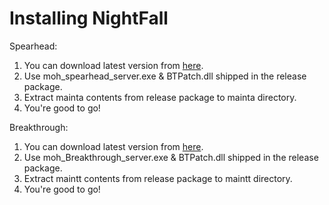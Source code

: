 # Installing NightFall

Spearhead:

1. You can download latest version from [here](https://github.com/mohabhassan/dgamexwrapper/releases).
2. Use moh_spearhead_server.exe & BTPatch.dll shipped in the release package.
3. Extract mainta contents from release package to mainta directory.
4. You're good to go!

Breakthrough:

1. You can download latest version from [here](https://github.com/mohabhassan/dgamexwrapper/releases).
2. Use moh_Breakthrough_server.exe & BTPatch.dll shipped in the release package.
3. Extract maintt contents from release package to maintt directory.
4. You're good to go!

